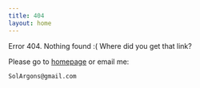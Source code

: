 ```yaml
---
title: 404
layout: home
---
```


Error 404. Nothing found :( Where did you get that link?

Please go to [homepage](/) or email me:

    SolArgons@gmail.com

